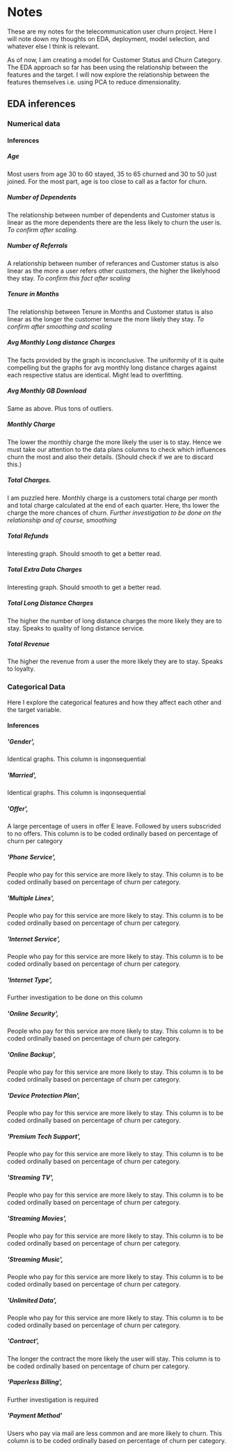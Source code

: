 # Notes

These are my notes for the telecommunication user churn project. Here I will note down my thoughts on EDA, deployment, model selection, and whatever else I think is relevant.

As of now, I am creating a model for Customer Status and Churn Category. The EDA approach so far has been using the relationship between the features and the target. I will now explore the relationship between the features themselves i.e. using PCA to reduce dimensionality.

## EDA inferences
### Numerical data
#### Inferences
##### Age
Most users from age 30 to 60 stayed, 35 to 65 churned and 30 to 50 just joined. For the most part, age is too close to call as a factor for churn.

##### Number of Dependents
The relationship between number of dependents and Customer status is linear as the more dependents there are the less likely to churn the user is. *To confirm after scaling.*

##### Number of Referrals
A relationship between number of referances and Customer status is also linear as the more a user refers other customers, the higher the likelyhood they stay. *To confirm this fact after scaling*

##### Tenure in Months
The relationship between Tenure in Months and Customer status is also linear as the longer the customer tenure the more likely they stay. *To confirm after smoothing and scaling*


##### Avg Monthly Long distance Charges
The facts provided by the graph is inconclusive. The uniformity of it is quite compelling but the graphs for avg monthly long distance charges against each respective status are identical. Might lead to overfitting.

##### Avg Monthly GB Download
Same as above. Plus tons of outliers.

##### Monthly Charge
The lower the monthly charge the more likely the user is to stay. Hence we must take our attention to the data plans columns to check which influences churn the most and also their details. (Should check if we are to discard this.)

##### Total Charges.
I am puzzled here. Monthly charge is a customers total charge per month and total charge calculated at the end of each quarter. Here, ths lower the charge the more chances of churn. *Further investigation to be done on the relationship and of course, smoothing*

##### Total Refunds
Interesting graph. Should smooth to get a better read.

##### Total Extra Data Charges
Interesting graph. Should smooth to get a better read.

##### Total Long Distance Charges
The higher the number of long distance charges the more likely they are to stay. Speaks to quality of long distance service.

##### Total Revenue 
The higher the revenue from a user the more likely they are to stay. Speaks to loyalty. 
### Categorical Data
Here I explore the categorical features and how they affect each other and the target variable.

#### Inferences

##### 'Gender',

Identical graphs. This column is inqonsequential

  

##### 'Married',

Identical graphs. This column is inqonsequential

  

##### 'Offer',

A large percentage of users in offer E leave. Followed by users subscrided to no offers. This column is to be coded ordinally based on percentage of churn per category

  

##### 'Phone Service',

People who pay for this service are more likely to stay. This column is to be coded ordinally based on percentage of churn per category.

##### 'Multiple Lines',

People who pay for this service are more likely to stay. This column is to be coded ordinally based on percentage of churn per category.

  

##### 'Internet Service',

People who pay for this service are more likely to stay. This column is to be coded ordinally based on percentage of churn per category.

  

##### 'Internet Type',

Further investigation to be done on this column

  

##### 'Online Security',

People who pay for this service are more likely to stay. This column is to be coded ordinally based on percentage of churn per category.

  

##### 'Online Backup',

People who pay for this service are more likely to stay. This column is to be coded ordinally based on percentage of churn per category.

  

##### 'Device Protection Plan',

People who pay for this service are more likely to stay. This column is to be coded ordinally based on percentage of churn per category.

  

##### 'Premium Tech Support',

People who pay for this service are more likely to stay. This column is to be coded ordinally based on percentage of churn per category.

  

##### 'Streaming TV',

People who pay for this service are more likely to stay. This column is to be coded ordinally based on percentage of churn per category.

  

##### 'Streaming Movies',

People who pay for this service are more likely to stay. This column is to be coded ordinally based on percentage of churn per category.

  

##### 'Streaming Music',

People who pay for this service are more likely to stay. This column is to be coded ordinally based on percentage of churn per category.

  

##### 'Unlimited Data',

People who pay for this service are more likely to stay. This column is to be coded ordinally based on percentage of churn per category.

  

##### 'Contract',

The longer the contract the more likely the user will stay. This column is to be coded ordinally based on percentage of churn per category.

  

##### 'Paperless Billing',

Further investigation is required

  

##### 'Payment Method'

Users who pay via mail are less common and are more likely to churn. This column is to be coded ordinally based on percentage of churn per category.

